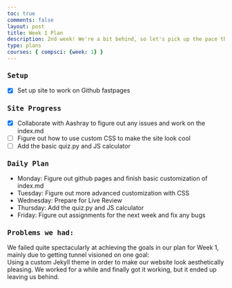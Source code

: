 ```yaml
---
toc: true
comments: false
layout: post
title: Week 1 Plan 
description: 2nd week! We're a bit behind, so let's pick up the pace this week.
type: plans
courses: { compsci: {week: 1} }
---
```

<style>
h3::before {  
  transform: scaleX(0);
  transform-origin: bottom right;
}

h3:hover::before {
  transform: scaleX(1);
  transform-origin: bottom left;
}

h3::before {
  content: " ";
  display: block;
  position: absolute;
  top: 0; right: 0; bottom: 0; left: 0;
  inset: 0 0 0 0;
  background: rgb(0, 0, 0);
  z-index: -1;
  transition: transform .3s ease;
}

h3 {
  position: relative;
  color: #rgb(250,0,0);
  font-size: 1rem;
  font-family: Monospace;
}
</style>

### Setup
- [x] Set up site to work on Github fastpages

### Site Progress
- [x] Collaborate with Aashray to figure out any issues and work on the index.md
- [ ] Figure out how to use custom CSS to make the site look cool
- [ ] Add the basic quiz.py and JS calculator

### Daily Plan
- Monday: Figure out github pages and finish basic customization of index.md
- Tuesday: Figure out more advanced customization with CSS
- Wednesday: Prepare for Live Review
- Thursday: Add the quiz.py and JS calculator
- Friday: Figure out assignments for the next week and fix any bugs

### Problems we had:
We failed quite spectacularly at achieving the goals in our plan for Week 1, mainly due to getting tunnel visioned on one goal: \
Using a custom Jekyll theme in order to make our website look aesthetically pleasing. We worked for a while and finally got it working, but it ended up leaving us behind.